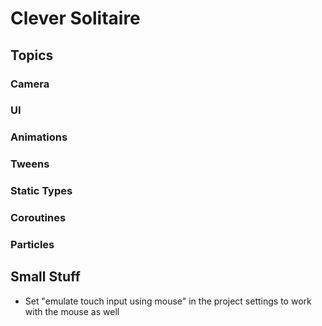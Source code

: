 # Clever Solitaire

## Topics

### Camera

### UI

### Animations

### Tweens

### Static Types

### Coroutines

### Particles

## Small Stuff

- Set "emulate touch input using mouse" in the project settings to work with the mouse as well